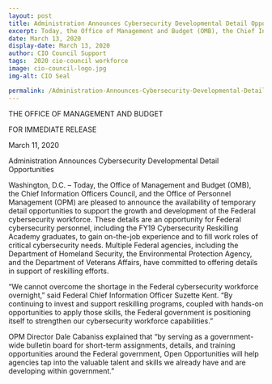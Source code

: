 ```yaml
---
layout: post
title: Administration Announces Cybersecurity Developmental Detail Opportunities
excerpt: Today, the Office of Management and Budget (OMB), the Chief Information Officers Council, and the Office of Personnel Management (OPM) are pleased to announce the availability of temporary detail opportunities to support the growth and development of the Federal cybersecurity workforce.
date: March 13, 2020
display-date: March 13, 2020
author: CIO Council Support
tags:  2020 cio-council workforce 
image: cio-council-logo.jpg
img-alt: CIO Seal

permalink: /Administration-Announces-Cybersecurity-Developmental-Detail-Opportunities/
---
```


THE OFFICE OF MANAGEMENT AND BUDGET

 

FOR IMMEDIATE RELEASE

March 11, 2020



 

Administration Announces Cybersecurity Developmental Detail Opportunities

Washington, D.C. – Today, the Office of Management and Budget (OMB), the Chief Information Officers Council, and the Office of Personnel Management (OPM) are pleased to announce the availability of temporary detail opportunities to support the growth and development of the Federal cybersecurity workforce. These details are an opportunity for Federal cybersecurity personnel, including the FY19 Cybersecurity Reskilling Academy graduates, to gain on-the-job experience and to fill work roles of critical cybersecurity needs. Multiple Federal agencies, including the Department of Homeland Security, the Environmental Protection Agency, and the Department of Veterans Affairs, have committed to offering details in support of reskilling efforts.

“We cannot overcome the shortage in the Federal cybersecurity workforce overnight,” said Federal Chief Information Officer Suzette Kent. “By continuing to invest and support reskilling programs, coupled with hands-on opportunities to apply those skills, the Federal government is positioning itself to strengthen our cybersecurity workforce capabilities.”

OPM Director Dale Cabaniss explained that “by serving as a government-wide bulletin board for short-term assignments, details, and training opportunities around the Federal government, Open Opportunities will help agencies tap into the valuable talent and skills we already have and are developing within government.”


